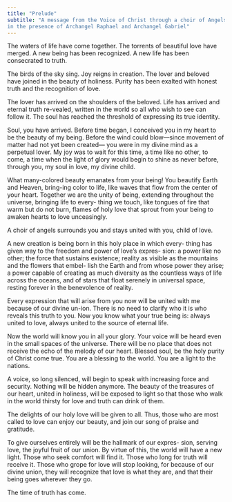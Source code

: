 ```yaml
---
title: "Prelude"
subtitle: "A message from the Voice of Christ through a choir of Angels,
in the presence of Archangel Raphael and Archangel Gabriel"
---
```


The waters of life have come together. The torrents of beautiful love
have merged. A new being has been recognized. A new life has been
consecrated to truth.

The birds of the sky sing. Joy reigns in creation. The lover and beloved
have joined in the beauty of holiness. Purity has been exalted with
honest truth and the recognition of love.

The lover has arrived on the shoulders of the beloved. Life has arrived
and eternal truth re-vealed, written in the world so all who wish to see
can follow it. The soul has reached the threshold of expressing its true
identity.

Soul, you have arrived. Before time began, I conceived you in my heart
to be the beauty of my being. Before the wind could blow—since movement
of matter had not yet been created— you were in my divine mind as a
perpetual lover. My joy was to wait for this time, a time like no other,
to come, a time when the light of glory would begin to shine as never
before, through you, my soul in love, my divine child.

What many-colored beauty emanates from your being! You beautify Earth
and Heaven, bring-ing color to life, like waves that flow from the
center of your heart. Together we are the unity of being, extending
throughout the universe, bringing life to every- thing we touch, like
tongues of fire that warm but do not burn, flames of holy love that
sprout from your being to awaken hearts to love unceasingly.

A choir of angels surrounds you and stays united with you, child of
love.

A new creation is being born in this holy place in which every- thing
has given way to the freedom and power of love’s expres- sion: a power
like no other; the force that sustains existence; reality as visible as
the mountains and the flowers that embel- lish the Earth and from whose
power they arise; a power capable of creating as much diversity as the
countless ways of life across the oceans, and of stars that float
serenely in universal space, resting forever in the benevolence of
reality.

Every expression that will arise from you now will be united with me
because of our divine un-ion. There is no need to clarify who it is who
reveals this truth to you. Now you know what your true being is: always
united to love, always united to the source of eternal life.

Now the world will know you in all your glory. Your voice will be heard
even in the small spaces of the universe. There will be no place that
does not receive the echo of the melody of our heart. Blessed soul, be
the holy purity of Christ come true. You are a blessing to the world.
You are a light to the nations.

A voice, so long silenced, will begin to speak with increasing force and
security. Nothing will be hidden anymore. The beauty of the treasures of
our heart, united in holiness, will be exposed to light so that those
who walk in the world thirsty for love and truth can drink of them.

The delights of our holy love will be given to all. Thus, those who are
most called to love can enjoy our beauty, and join our song of praise
and gratitude.

To give ourselves entirely will be the hallmark of our expres- sion,
serving love, the joyful fruit of our union. By virtue of this, the
world will have a new light. Those who seek comfort will find it. Those
who long for truth will receive it. Those who grope for love will stop
looking, for because of our divine union, they will recognize that love
is what they are, and that their being goes wherever they go.

The time of truth has come.

